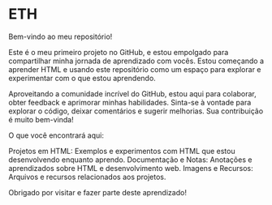 # ETH
Bem-vindo ao meu repositório!

Este é o meu primeiro projeto no GitHub, e estou empolgado para compartilhar minha jornada de aprendizado com vocês. 
Estou começando a aprender HTML e usando este repositório como um espaço para explorar e experimentar com o que estou aprendendo.

Aproveitando a comunidade incrível do GitHub, estou aqui para colaborar, obter feedback e aprimorar minhas habilidades. 
Sinta-se à vontade para explorar o código, deixar comentários e sugerir melhorias. Sua contribuição é muito bem-vinda!

O que você encontrará aqui:

Projetos em HTML: Exemplos e experimentos com HTML que estou desenvolvendo enquanto aprendo.
Documentação e Notas: Anotações e aprendizados sobre HTML e desenvolvimento web.
Imagens e Recursos: Arquivos e recursos relacionados aos projetos.

Obrigado por visitar e fazer parte deste aprendizado!
